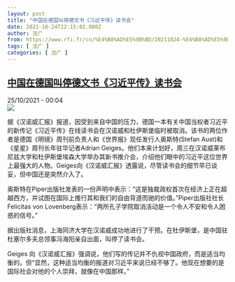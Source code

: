 ```yaml
---
layout: post
title: "中国在德国叫停德文书《习近平传》读书会"
date: 2021-10-24T22:15:02.000Z
author: 法广
from: https://www.rfi.fr/cn/%E4%B8%AD%E5%9B%BD/20211024-%E4%B8%AD%E5%9B%BD%E5%9C%A8%E5%BE%B7%E5%9B%BD%E5%8F%AB%E5%81%9C%E5%BE%B7%E6%96%87%E4%B9%A6-%E4%B9%A0%E8%BF%91%E5%B9%B3%E4%BC%A0-%E8%AF%BB%E4%B9%A6%E4%BC%9A
tags: [ 法广 ]
categories: [ 法广 ]
---
```

<!--1635113702000-->
[中国在德国叫停德文书《习近平传》读书会](https://www.rfi.fr/cn/%E4%B8%AD%E5%9B%BD/20211024-%E4%B8%AD%E5%9B%BD%E5%9C%A8%E5%BE%B7%E5%9B%BD%E5%8F%AB%E5%81%9C%E5%BE%B7%E6%96%87%E4%B9%A6-%E4%B9%A0%E8%BF%91%E5%B9%B3%E4%BC%A0-%E8%AF%BB%E4%B9%A6%E4%BC%9A)
------

<div>
<div>25/10/2021 - 00:04</div><img src="https://s.rfi.fr/media/display/fb2568b8-9806-11eb-a6c1-005056bff430/AP17188318082103.jpg"><div >                    <p>据《汉诺威汇报》报道，因受到来自中国的压力，德国一本有关中国当权者习近平的新传记《习近平传》在线读书会在汉诺威和杜伊斯堡临时被取消。该书的两位作者是德国《明镜》周刊前负责人和《世界报》现任发行人奥斯特(Stefan Aust)和《星星》周刊长年驻华记者Adrian Geiges。他们本来计划好，周三在汉诺威莱布尼兹大学和杜伊斯堡埃森大学举办其新书推介会，介绍他们眼中的习近平这位世界上最强大的人物。Geiges向《汉诺威汇报》透露说，尽管读书会的细节早已谈妥，但中国还是突然介入了。</p><p>奥斯特在Piper出版社发表的一份声明中表示：“这是独裁政权首次在经济上正在超越西方，并试图在国际上推行其和我们的自由背道而驰的价值。”Piper出版社社长Felicitas von Lovenberg表示：“两所孔子学院取消活动是一个令人不安和令人困惑的信号。”</p><p>据出版社消息，上海同济大学在汉诺威成功地进行了干预。在杜伊斯堡，是中国驻杜塞尔多夫总领事冯海阳亲自出面，叫停了读书会。</p><p>Geiges 向《汉诺威汇报》强调说，他们写的传记并不仇视中国政府，而是适当均衡的。但“显然，这种适当均衡的报道对习近平来说已经不够了。他现在想要的是国际社会对他的个人崇拜，就像在中国那样。”</p>                                            <div data-selfpromo-newsletter>    </div>    <div data-selfpromo-app>    </div>                </div>
</div>
